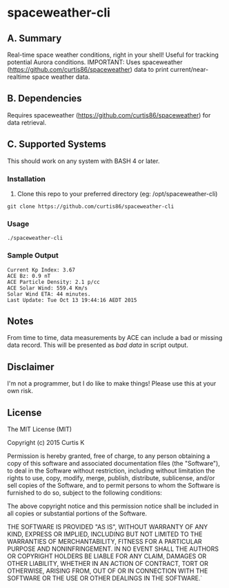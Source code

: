 # spaceweather-cli

## A. Summary

Real-time space weather conditions, right in your shell! Useful for tracking potential Aurora conditions.
IMPORTANT: Uses spaceweather (https://github.com/curtis86/spaceweather) data to print current/near-realtime space weather data.

## B. Dependencies

Requires spaceweather (https://github.com/curtis86/spaceweather) for data retrieval.

## C. Supported Systems

This should work on any system with BASH 4 or later.

### Installation

1. Clone this repo to your preferred directory (eg: /opt/spaceweather-cli)

  `git clone https://github.com/curtis86/spaceweather-cli`

### Usage

`./spaceweather-cli`

### Sample Output

```
Current Kp Index: 3.67
ACE Bz: 0.9 nT
ACE Particle Density: 2.1 p/cc
ACE Solar Wind: 559.4 Km/s
Solar Wind ETA: 44 minutes.
Last Update: Tue Oct 13 19:44:16 AEDT 2015
```

## Notes

From time to time, data measurements by ACE can include a bad or missing data record. This will be presented as *bad data* in script output.

## Disclaimer

I'm not a programmer, but I do like to make things! Please use this at your own risk.

## License

The MIT License (MIT)

Copyright (c) 2015 Curtis K

Permission is hereby granted, free of charge, to any person obtaining a copy of this software and associated documentation files (the "Software"), to deal in the Software without restriction, including without limitation the rights to use, copy, modify, merge, publish, distribute, sublicense, and/or sell copies of the Software, and to permit persons to whom the Software is furnished to do so, subject to the following conditions:

The above copyright notice and this permission notice shall be included in all copies or substantial portions of the Software.

THE SOFTWARE IS PROVIDED "AS IS", WITHOUT WARRANTY OF ANY KIND, EXPRESS OR IMPLIED, INCLUDING BUT NOT LIMITED TO THE WARRANTIES OF MERCHANTABILITY, FITNESS FOR A PARTICULAR PURPOSE AND NONINFRINGEMENT. IN NO EVENT SHALL THE AUTHORS OR COPYRIGHT HOLDERS BE LIABLE FOR ANY CLAIM, DAMAGES OR OTHER LIABILITY, WHETHER IN AN ACTION OF CONTRACT, TORT OR OTHERWISE, ARISING FROM, OUT OF OR IN CONNECTION WITH THE SOFTWARE OR THE USE OR OTHER DEALINGS IN THE SOFTWARE.`

